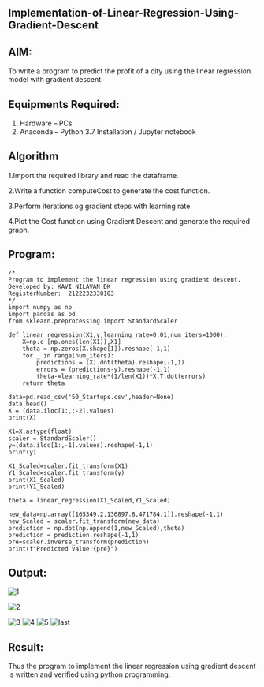 ## Implementation-of-Linear-Regression-Using-Gradient-Descent
## AIM:
To write a program to predict the profit of a city using the linear regression model with gradient descent.
## Equipments Required:
1. Hardware – PCs
2. Anaconda – Python 3.7 Installation / Jupyter notebook
## Algorithm
1.Import the required library and read the dataframe.

2.Write a function computeCost to generate the cost function.

3.Perform iterations og gradient steps with learning rate.

4.Plot the Cost function using Gradient Descent and generate the required graph.
## Program:
```
/*
Program to implement the linear regression using gradient descent.
Developed by: KAVI NILAVAN DK
RegisterNumber:  2122232330103
*/
import numpy as np
import pandas as pd
from sklearn.preprocessing import StandardScaler

def linear_regression(X1,y,learning_rate=0.01,num_iters=1000):
    X=np.c_[np.ones(len(X1)),X1]
    theta = np.zeros(X.shape[1]).reshape(-1,1)
    for _ in range(num_iters):
        predictions = (X).dot(theta).reshape(-1,1)
        errors = (predictions-y).reshape(-1,1)
        theta-=learning_rate*(1/len(X1))*X.T.dot(errors)
    return theta
    
data=pd.read_csv('50_Startups.csv',header=None)
data.head()
X = (data.iloc[1:,:-2].values)
print(X)

X1=X.astype(float)
scaler = StandardScaler()
y=(data.iloc[1:,-1].values).reshape(-1,1)
print(y)

X1_Scaled=scaler.fit_transform(X1)
Y1_Scaled=scaler.fit_transform(y)
print(X1_Scaled)
print(Y1_Scaled)

theta = linear_regression(X1_Scaled,Y1_Scaled)

new_data=np.array([165349.2,136897.8,471784.1]).reshape(-1,1)
new_Scaled = scaler.fit_transform(new_data)
prediction = np.dot(np.append(1,new_Scaled),theta)
prediction = prediction.reshape(-1,1)
pre=scaler.inverse_transform(prediction)
print(f"Predicted Value:{pre}")

```
## Output:
![1](https://github.com/POZHILANVD/Implementation-of-Linear-Regression-Using-Gradient-Descent/assets/144870498/4dd0e997-6f45-43c7-bcf9-6dd9f97aec8a)

![2](https://github.com/POZHILANVD/Implementation-of-Linear-Regression-Using-Gradient-Descent/assets/144870498/bc40bc45-454f-4fbd-908f-0337cb95beb2)

![3](https://github.com/POZHILANVD/Implementation-of-Linear-Regression-Using-Gradient-Descent/assets/144870498/20a1d598-778c-4ea8-96a0-78a46f6b654e)
![4](https://github.com/POZHILANVD/Implementation-of-Linear-Regression-Using-Gradient-Descent/assets/144870498/25d3eccd-e27c-407c-9895-f366418cfb24)
![5](https://github.com/POZHILANVD/Implementation-of-Linear-Regression-Using-Gradient-Descent/assets/144870498/a7bf3690-87d3-4382-beba-a65456ed35aa)
![last](https://github.com/POZHILANVD/Implementation-of-Linear-Regression-Using-Gradient-Descent/assets/144870498/59aa7d0c-69f7-45c5-9dd9-d62aec3f310c)
## Result:
Thus the program to implement the linear regression using gradient descent is written and verified using python programming.
